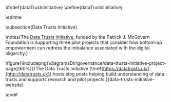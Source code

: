 \ifndef{dataTrustsInitiative}
\define{dataTrustsInitiative}

\editme

\subsection{Data Trusts Initiative}

\notes{The [Data Trusts Initiative](https://datatrusts.uk/), funded by the Patrick J. McGovern Foundation is supporting three pilot projects that consider how bottom-up empowerment can redress the imbalance associated with the digital oligarchy.}

\figure{\includepng{\diagramsDir/governance/data-trusts-initiative-project-page}{60%}}{The Data Trusts Initiative (\href{https://datatrusts.uk/}{http://datatrusts.uk}) hosts blog posts helping build understanding of data trusts and supports research and pilot projects.}{data-trusts-initiative-website}

\endif

